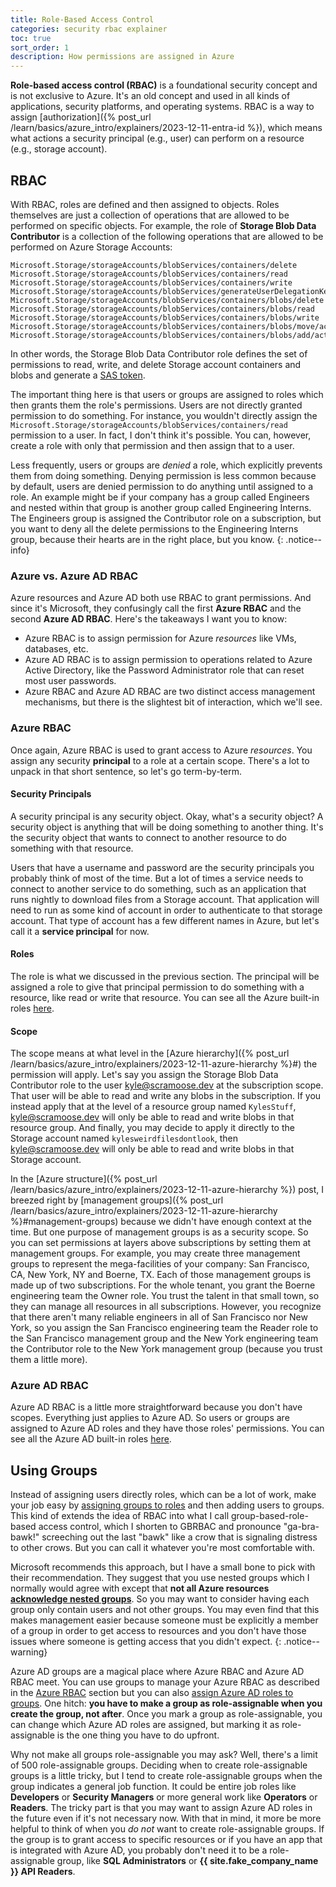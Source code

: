 ```yaml
---
title: Role-Based Access Control
categories: security rbac explainer
toc: true
sort_order: 1
description: How permissions are assigned in Azure
---
```


**Role-based access control (RBAC)** is a foundational security concept and is not exclusive to Azure. It's an old concept and used in all kinds of applications, security platforms, and operating systems. RBAC is a way to assign [authorization]({% post_url /learn/basics/azure_intro/explainers/2023-12-11-entra-id %}), which means what actions a security principal (e.g., user) can perform on a resource (e.g., storage account).
<!--more-->

## RBAC

With RBAC, roles are defined and then assigned to objects. Roles themselves are just a collection of operations that are allowed to be performed on specific objects. For example, the role of **Storage Blob Data Contributor** is a collection of the following operations that are allowed to be performed on Azure Storage Accounts:

```
Microsoft.Storage/storageAccounts/blobServices/containers/delete
Microsoft.Storage/storageAccounts/blobServices/containers/read
Microsoft.Storage/storageAccounts/blobServices/containers/write
Microsoft.Storage/storageAccounts/blobServices/generateUserDelegationKey/action
Microsoft.Storage/storageAccounts/blobServices/containers/blobs/delete
Microsoft.Storage/storageAccounts/blobServices/containers/blobs/read
Microsoft.Storage/storageAccounts/blobServices/containers/blobs/write
Microsoft.Storage/storageAccounts/blobServices/containers/blobs/move/action
Microsoft.Storage/storageAccounts/blobServices/containers/blobs/add/action
```

In other words, the Storage Blob Data Contributor role defines the set of permissions to read, write, and delete Storage account containers and blobs and generate a [SAS token](https://learn.microsoft.com/en-us/rest/api/storageservices/create-user-delegation-sas).

The important thing here is that users or groups are assigned to roles which then grants them the role's permissions. Users are not directly granted permission to do something. For instance, you wouldn't directly assign the `Microsoft.Storage/storageAccounts/blobServices/containers/read` permission to a user. In fact, I don't think it's possible. You can, however, create a role with only that permission and then assign that to a user.

Less frequently, users or groups are *denied* a role, which explicitly prevents them from doing something. Denying permission is less common because by default, users are denied permission to do anything until assigned to a role. An example might be if your company has a group called Engineers and nested within that group is another group called Engineering Interns. The Engineers group is assigned the Contributor role on a subscription, but you want to deny all the delete permissions to the Engineering Interns group, because their hearts are in the right place, but you know.
{: .notice--info}

### Azure vs. Azure AD RBAC

Azure resources and Azure AD both use RBAC to grant permissions. And since it's Microsoft, they confusingly call the first **Azure RBAC** and the second **Azure AD RBAC**. Here's the takeaways I want you to know:

- Azure RBAC is to assign permission for Azure *resources* like VMs, databases, etc.
- Azure AD RBAC is to assign permission to operations related to Azure Active Directory, like the Password Administrator role that can reset most user passwords.
- Azure RBAC and Azure AD RBAC are two distinct access management mechanisms, but there is the slightest bit of interaction, which we'll see.

### Azure RBAC

Once again, Azure RBAC is used to grant access to Azure *resources*. You assign any security **principal** to a role at a certain scope. There's a lot to unpack in that short sentence, so let's go term-by-term.

#### Security Principals

A security principal is any security object. Okay, what's a security object? A security object is anything that will be doing something to another thing. It's the security object that wants to connect to another resource to do something with that resource.

Users that have a username and password are the security principals you probably think of most of the time. But a lot of times a service needs to connect to another service to do something, such as an application that runs nightly to download files from a Storage account. That application will need to run as some kind of account in order to authenticate to that storage account. That type of account has a few different names in Azure, but let's call it a **service principal** for now.

#### Roles

The role is what we discussed in the previous section. The principal will be assigned a role to give that principal permission to do something with a resource, like read or write that resource. You can see all the Azure built-in roles [here](https://learn.microsoft.com/en-us/azure/role-based-access-control/built-in-roles).

#### Scope

The scope means at what level in the [Azure hierarchy]({% post_url /learn/basics/azure_intro/explainers/2023-12-11-azure-hierarchy %}#) the permission will apply. Let's say you assign the Storage Blob Data Contributor role to the user kyle@scramoose.dev at the subscription scope. That user will be able to read and write any blobs in the subscription. If you instead apply that at the level of a resource group named `KylesStuff`, kyle@scramoose.dev will only be able to read and write blobs in that resource group. And finally, you may decide to apply it directly to the Storage account named `kylesweirdfilesdontlook`, then kyle@scramoose.dev will only be able to read and write blobs in that Storage account.

In the [Azure structure]({% post_url /learn/basics/azure_intro/explainers/2023-12-11-azure-hierarchy %}) post, I breezed right by [management groups]({% post_url /learn/basics/azure_intro/explainers/2023-12-11-azure-hierarchy %}#management-groups) because we didn't have enough context at the time. But one purpose of management groups is as a security scope. So you can set permissions at layers above subscriptions by setting them at management groups. For example, you may create three management groups to represent the mega-facilities of your company: San Francisco, CA, New York, NY and Boerne, TX. Each of those management groups is made up of two subscriptions. For the whole tenant, you grant the Boerne engineering team the Owner role. You trust the talent in that small town, so they can manage all resources in all subscriptions. However, you recognize that there aren't many reliable engineers in all of San Francisco nor New York, so you assign the San Francisco engineering team the Reader role to the San Francisco management group and the New York engineering team the Contributor role to the New York management group (because you trust them a little more).

### Azure AD RBAC

Azure AD RBAC is a little more straightforward because you don't have scopes. Everything just applies to Azure AD. So users or groups are assigned to Azure AD roles and they have those roles' permissions. You can see all the Azure AD built-in roles [here](https://learn.microsoft.com/en-us/azure/active-directory/roles/permissions-reference).

## Using Groups

Instead of assigning users directly roles, which can be a lot of work, make your job easy by [assigning groups to roles](https://learn.microsoft.com/en-us/azure/role-based-access-control/overview#groups) and then adding users to groups. This kind of extends the idea of RBAC into what I call group-based-role-based access control, which I shorten to GBRBAC and pronounce "ga-bra-bawk!" screeching out the last "bawk" like a crow that is signaling distress to other crows. But you can call it whatever you're most comfortable with.

Microsoft recommends this approach, but I have a small bone to pick with their recommendation. They suggest that you use nested groups which I normally would agree with except that **not all Azure resources [acknowledge nested groups](https://learn.microsoft.com/en-us/azure/active-directory/enterprise-users/directory-service-limits-restrictions)**. So you may want to consider having each group only contain users and not other groups. You may even find that this makes management easier because someone must be explicitly a member of a group in order to get access to resources and you don't have those issues where someone is getting access that you didn't expect.
{: .notice--warning}

Azure AD groups are a magical place where Azure RBAC and Azure AD RBAC meet. You can use groups to manage your Azure RBAC as described in the [Azure RBAC](#azure-rbac) section but you can also [assign Azure AD roles to groups](https://learn.microsoft.com/en-us/azure/active-directory/roles/groups-concept). One hitch: **you have to make a group as role-assignable when you create the group, not after**. Once you mark a group as role-assignable, you can change which Azure AD roles are assigned, but marking it as role-assignable is the one thing you have to do upfront.

Why not make all groups role-assignable you may ask? Well, there's a limit of 500 role-assignable groups. Deciding when to create role-assignable groups is a little tricky, but I tend to create role-assignable groups when the group indicates a general job function. It could be entire job roles like **Developers** or **Security Managers** or more general work like **Operators** or **Readers**. The tricky part is that you may want to assign Azure AD roles in the future even if it's not necessary now. With that in mind, it more be more helpful to think of when you *do not* want to create role-assignable groups. If the group is to grant access to specific resources or if you have an app that is integrated with Azure AD, you probably don't need it to be a role-assignable group, like **SQL Administrators** or **{{ site.fake_company_name }} API Readers**.

